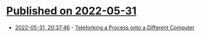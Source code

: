# [Published on 2022-05-31](index.md)

* [2022-05-31, 20:37:46](https://news.ycombinator.com/item?id=31574624) - [Teleforking a Process onto a Different Computer](https://thume.ca/2020/04/18/telefork-forking-a-process-onto-a-different-computer/)
